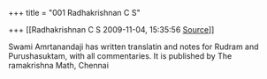 +++
title = "001 Radhakrishnan C S"

+++
[[Radhakrishnan C S	2009-11-04, 15:35:56 [Source](https://groups.google.com/g/bvparishat/c/ICfOzz9J_QY)]]



Swami Amrtanandaji has written translatin and notes for Rudram and  
Purushasuktam, with all commentaries. It is published by The  
ramakrishna Math, Chennai  

